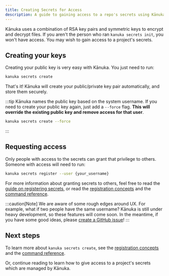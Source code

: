 ```yaml
---
title: Creating Secrets for Access
description: A guide to gaining access to a repo's secrets using Kānuka.
---
```


Kānuka uses a combination of RSA key pairs and symmetric keys to encrypt and
decrypt files. If you aren't the person who ran `kanuka secrets init`, you
won't have access. You may wish to gain access to a project's secrets.

## Creating your keys

Creating your public key is very easy with Kānuka. You just need to run:

```bash
kanuka secrets create
```

That's it! Kānuka will create your public/private key pair automatically, and
store them securely.

:::tip
Kānuka names the public key based on the system username. If you need to create
your public key again, just add a `--force` flag. **This will override the
existing public key and remove access for that user**.

```bash
kanuka secrets create --force
```

:::

## Requesting access

Only people with access to the secrets can grant that privilege to others.
Someone with access will need to run:

```bash
kanuka secrets register --user {your_username}
```

For more information about granting secrets to others, feel free to read the
[guide on registering secrets](/guides/register), or read the [registration concepts](/concepts/registration) and the [command reference](/reference/references).

:::caution[Note]
We are aware of some rough edges around UX. For example, what if two people
have the same username? Kānuka is still under heavy development, so these
features will come soon. In the meantime, if you have some good ideas, please
[create a GitHub issue](https://github.com/PolarWolf314/kanuka/issues)!
:::

## Next steps

To learn more about `kanuka secrets create`, see the [registration concepts](/concepts/registration) and the [command reference](/reference/references).

Or, continue reading to learn how to give access to a project's secrets which
are managed by Kānuka.
